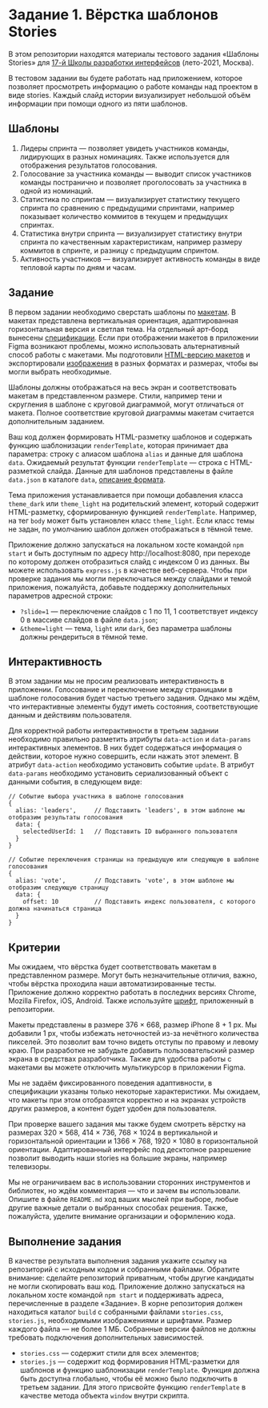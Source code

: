 # Задание 1. Вёрстка шаблонов Stories

В этом репозитории находятся материалы тестового задания «Шаблоны Stories» для [17-й Школы разработки интерфейсов](https://yandex.ru/promo/academy/shri) (лето-2021, Москва).

В тестовом задании вы будете работать над приложением, которое позволяет просмотреть информацию о работе команды над проектом в виде stories. Каждый слайд истории визуализирует небольшой объём информации при помощи одного из пяти шаблонов.

## Шаблоны

1. Лидеры спринта — позволяет увидеть участников команды, лидирующих в разных номинациях. Также используется для отображения результатов голосования.
2. Голосование за участника команды — выводит список участников команды постранично и позволяет проголосовать за участника в одной из номинаций.
3. Статистика по спринтам — визуализирует статистику текущего спринта по сравнению с предыдущими спринтами, например показывает количество коммитов в текущем и предыдущих спринтах.
4. Статистика внутри спринта — визуализирует статистику внутри спринта по качественным характеристикам, например размеру коммитов в спринте, и разницу с предыдущим спринтом.
5. Активность участников — визуализирует активность команды в виде тепловой карты по дням и часам.

## Задание

В первом задании необходимо сверстать шаблоны по [макетам](https://www.figma.com/file/0HYYteSLpxex9QeAka6JGr/IDC-2021-test-work?node-id=138%3A1981). В макетах представлена вертикальная ориентация, адаптированная горизонтальная версия и светлая тема. На отдельный арт-борд вынесены [спецификации](https://www.figma.com/file/0HYYteSLpxex9QeAka6JGr/IDC-2021-test-work?node-id=711%3A12033). Если при отображении макетов в приложении Figma возникают проблемы, можно использовать альтернативный способ работы с макетами. Мы подготовили [HTML-версию макетов](https://yndx-shri.github.io/shri-2021-task-1) и экспортировали [изображения](/assets/images) в разных форматах и размерах, чтобы вы могли выбрать необходимые.

Шаблоны должны отображаться на весь экран и соответствовать макетам в представленном размере. Стили, например тени и скругления в шаблоне с круговой диаграммой, могут отличаться от макета. Полное соответствие круговой диаграммы макетам считается дополнительным заданием.

Ваш код должен формировать HTML-разметку шаблонов и содержать функцию шаблонизации `renderTemplate`, которая принимает два параметра: строку с алиасом шаблона `alias` и данные для шаблона `data`. Ожидаемый результат функции `renderTemplate` — строка с HTML-разметкой слайда. Данные для шаблонов представлены в файле `data.json` в каталоге `data`, [описание формата](/data).

Тема приложения устанавливается при помощи добавления класса `theme_dark` или `theme_light` на родительский элемент, который содержит HTML-разметку, сформированную функцией `renderTemplate`. Например, на тег `body` может быть установлен класс `theme_light`. Если класс темы не задан, по умолчанию шаблон должен отображаться в тёмной теме.

Приложение должно запускаться на локальном хосте командой `npm start` и быть доступным по адресу http://localhost:8080, при переходе по которому должен отобразиться слайд с индексом 0 из данных. Вы можете использовать `express.js` в качестве веб-сервера. Чтобы при проверке задания мы могли переключаться между слайдами и темой приложения, пожалуйста, добавьте поддержку дополнительных параметров адресной строки:
* `?slide=1` — переключение слайдов с 1 по 11, 1 соответствует индексу 0 в массиве слайдов в файле `data.json`;
* `&theme=light` — тема, `light` или `dark`, без параметра шаблоны должны рендериться в тёмной теме.

## Интерактивность

В этом задании мы не просим реализовать интерактивность в приложении. Голосование и переключение между страницами в шаблоне голосования будет частью третьего задания. Однако мы ждём, что интерактивные элементы будут иметь состояния, соответствующие данным и действиям пользователя.

Для корректной работы интерактивности в третьем задании необходимо правильно разметить атрибуты `data-action` и `data-params` интерактивных элементов. В них будет содержаться информация о действии, которое нужно совершить, если нажать этот элемент. В атрибут `data-action` необходимо установить событие `update`. В атрибут `data-params` необходимо установить сериализованный объект с данными события, в следующем виде:

```
// Событие выбора участника в шаблоне голосования
{
  alias: 'leaders',     // Подставить 'leaders', в этом шаблоне мы отобразим результаты голосования
  data: {
    selectedUserId: 1   // Подставить ID выбранного пользователя
  }
}
```

```
// Событие переключения страницы на предыдущую или следующую в шаблоне голосования
{
  alias: 'vote',        // Подставить 'vote', в этом шаблоне мы отобразим следующую страницу 
  data: {
    offset: 10          // Подставить индекс пользователя, с которого должна начинаться страница
  }
}
```

## Критерии

Мы ожидаем, что вёрстка будет соответствовать макетам в представленном размере. Могут быть незначительные отличия, важно, чтобы вёрстка проходила наши автоматизированные тесты. Приложение должно корректно работать в последних версиях Chrome, Mozilla Firefox, iOS, Android. Также используйте [шрифт](/assets/fonts), приложенный в репозитории.

Макеты представлены в размере 376 × 668, размер iPhone 8 + 1 px. Мы добавили 1 px, чтобы избежать неточностей из-за нечётного количества пикселей. Это позволит вам точно видеть отступы по правому и левому краю. При разработке не забудьте добавить пользовательский размер экрана в средствах разработчика. Также для удобства работы с макетами вы можете отключить мультикурсор в приложении Figma.

Мы не задаём фиксированного поведения адаптивности, в спецификации указаны только некоторые характеристики. Мы ожидаем, что макеты при этом отобразятся корректно и на экранах устройств других размеров, а контент будет удобен для пользователя.

При проверке вашего задания мы также будем смотреть вёрстку на размерах 320 × 568, 414 × 736, 768 × 1024 в вертикальной и горизонтальной ориентации и 1366 × 768, 1920 × 1080 в горизонтальной ориентации. Адаптированный интерфейс под десктопное разрешение позволит выводить наши stories на большие экраны, например телевизоры. 

Мы не ограничиваем вас в использовании сторонних инструментов и библиотек, но ждём комментария — что и зачем вы использовали. Опишите в файле `README.md` ход ваших мыслей при выборе, любые другие важные детали о выбранных способах решения. Также, пожалуйста, уделите внимание организации и оформлению кода.

## Выполнение задания

В качестве результата выполнения задания укажите ссылку на репозиторий c исходным кодом и собранными файлами. Обратите внимание: сделайте репозиторий приватным, чтобы другие кандидаты не могли скопировать ваш код. Приложение должно запускаться на локальном хосте командой `npm start` и поддерживать адреса, перечисленные в разделе «Задание». В корне репозитория должен находиться каталог `build` с собранными файлами `stories.css`, `stories.js`, необходимыми изображениями и шрифтами. Размер каждого файла — не более 1 МБ. Собранные версии файлов не должны требовать подключения дополнительных зависимостей.
* `stories.css` — содержит стили для всех элементов;
* `stories.js` — содержит код формирования HTML-разметки для шаблонов и функцию шаблонизации `renderTemplate`. Функция должна быть доступна глобально, чтобы её можно было подключить в третьем задании. Для этого присвойте функцию `renderTemplate` в качестве метода объекта `window` внутри скрипта.


